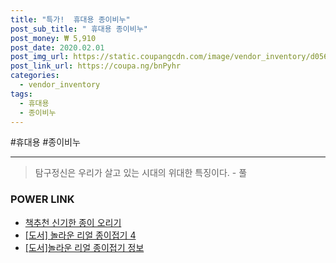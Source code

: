 ```yaml
--- 
title: "특가!  휴대용 종이비누" 
post_sub_title: " 휴대용 종이비누" 
post_money: ₩ 5,910 
post_date: 2020.02.01 
post_img_url: https://static.coupangcdn.com/image/vendor_inventory/d056/06c3169e70ada0181e058f26defcc272c842e15de66a1fbe145d860de582.jpg 
post_link_url: https://coupa.ng/bnPyhr 
categories: 
  - vendor_inventory 
tags: 
  - 휴대용 
  - 종이비누 
--- 
```

  #휴대용 #종이비누 
<hr> 

> 탐구정신은 우리가 살고 있는 시대의 위대한 특징이다. - 풀 


### POWER LINK

* <a href="https://blog.naver.com/fasyy4321/221787426622" target="_blank">책추천 신기한 종이 오리기</a>
* <a href="https://blog.naver.com/fasyy4321/221781432173" target="_blank">[도서] 놀라운 리얼 종이접기 4</a>
* <a href="https://blog.naver.com/santokki14/221764850732" target="_blank">[도서]놀라운 리얼 종이접기 정보</a>

